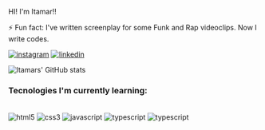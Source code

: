 HI! I'm Itamar!!

⚡ Fun fact: I've written screenplay for some Funk and Rap videoclips. Now I write codes.


[![instagram](https://img.shields.io/badge/Instagram-E4405F?style=for-the-badge&logo=instagram&logoColor=white
)](https://www.instagram.com/itamar_medeiros6/)
[![linkedin](https://img.shields.io/badge/LinkedIn-0077B5?style=for-the-badge&logo=linkedin&logoColor=white
)](https://www.linkedin.com/in/itamarmedeiros6/)

![Itamars' GitHub stats](https://github-readme-stats.vercel.app/api?username=ItamarMedeirosDev&show_icons=true&theme=merko)


### Tecnologies I'm currently learning:

<div style= "display: inline-block"><br/>
<img align="center" alt="html5" src="https://img.shields.io/badge/HTML5-E34F26?style=for-the-badge&logo=html5&logoColor=white">
<img align="center" alt="css3" src="https://img.shields.io/badge/CSS3-1572B6?style=for-the-badge&logo=css3&logoColor=white">
<img align="center" alt="javascript" src="https://img.shields.io/badge/JavaScript-F7DF1E?style=for-the-badge&logo=javascript&logoColor=black">
<img align="center" alt="typescript" src="https://img.shields.io/badge/TypeScript-007ACC?style=for-the-badge&logo=typescript&logoColor=white">
<img align="center" alt="typescript" src="https://img.shields.io/badge/React-20232A?style=for-the-badge&logo=react&logoColor=61DAFB">
</div>


